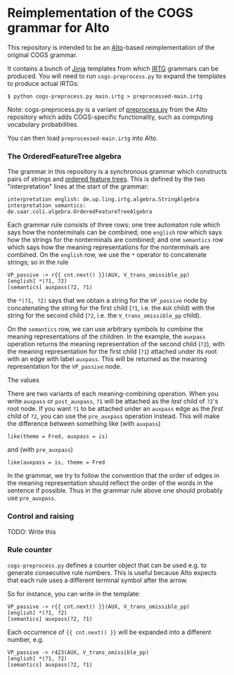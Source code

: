 # Reimplementation of the COGS grammar for Alto

This repository is intended to be an [Alto](https://github.com/coli-saar/alto)-based reimplementation of the original COGS grammar.

It contains a bunch of [Jinja](https://palletsprojects.com/p/jinja/) templates from which [IRTG](https://github.com/coli-saar/alto/wiki/GettingStarted) grammars can be produced. You will need to run `cogs-preprocess.py` to expand the templates to produce actual IRTGs:

```
$ python cogs-preprocess.py main.irtg > preprocessed-main.irtg
```

Note: cogs-preprocess.py is a variant of [preprocess.py](https://github.com/coli-saar/alto/blob/master/scripts/grammar-preprocessor/preprocess.py) from the Alto repository which adds COGS-specific functionality, such as computing vocabulary probabilities.

You can then load `preprocessed-main.irtg` into Alto.



### The OrderedFeatureTree algebra

The grammar in this repository is a synchronous grammar which constructs pairs of strings and [ordered feature trees](https://javadoc.jitpack.io/com/github/coli-saar/alto/master-SNAPSHOT/javadoc/de/saar/coli/algebra/OrderedFeatureTreeAlgebra.html). This is defined by the two "interpretation" lines at the start of the grammar:

```
interpretation english: de.up.ling.irtg.algebra.StringAlgebra
interpretation semantics: de.saar.coli.algebra.OrderedFeatureTreeAlgebra
```

Each grammar rule consists of three rows: one tree automaton rule which says how the nonterminals can be combined; one `english` row which says how the strings for the nonterminals are combined; and one `semantics` row which says how the meaning representations for the nonterminals are combined. On the `english` row, we use the `*` operator to concatenate strings; so in the rule

```
VP_passive -> r{{ cnt.next() }}(AUX, V_trans_omissible_pp)   
[english] *(?1, ?2)
[semantics] auxpass(?2, ?1)
```

the `*(?1, ?2)` says that we obtain a string for the `VP_passive` node by concatenating the string for the first child (`?1`, i.e. the `AUX` child) with the string for the second child (`?2`, i.e. the `V_trans_omissible_pp` child).

On the `semantics` row, we can use arbitrary symbols to combine the meaning representations of the children. In the example, the `auxpass` operation returns the meaning representation of the second child (`?2`), with the meaning representation for the first child (`?1`) attached under its root with an edge with label `auxpass`. This will be returned as the meaning representation for the `VP_passive` node.

The values 

There are two variants of each meaning-combining operation. When you write `auxpass` or `post_auxpass`, `?1` will be attached as the *last* child of `?2`'s root node. If you want `?1` to be attached under an `auxpass` edge as the *first* child of `?2`, you can use the `pre_auxpass` operation instead. This will make the difference between something like (with `auxpass`)

```
like(theme = Fred, auxpass = is)
```

and (with `pre_auxpass`)

```
like(auxpass = is, theme = Fred
```

In the grammar, we try to follow the convention that the order of edges in the meaning representation should reflect the order of the words in the sentence if possible. Thus in the grammar rule above one should probably use `pre_auxpass`.

### Control and raising

TODO: Write this




### Rule counter

`cogs-preprocess.py` defines a counter object that can be used e.g. to generate consecutive rule numbers. This is useful because Alto expects that each rule uses a different terminal symbol after the arrow.

So for instance, you can write in the template:

```
VP_passive -> r{{ cnt.next() }}(AUX, V_trans_omissible_pp)   
[english] *(?1, ?2)  
[semantics] auxpass(?2, ?1)
```

Each occurrence of `{{ cnt.next() }}` will be expanded into a different number, e.g.

```
VP_passive -> r423(AUX, V_trans_omissible_pp)   
[english] *(?1, ?2)  
[semantics] auxpass(?2, ?1)
```


